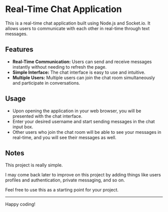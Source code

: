 # Real-Time Chat Application

This is a real-time chat application built using Node.js and Socket.io. It allows users to communicate with each other in real-time through text messages.

## Features

- **Real-Time Communication:** Users can send and receive messages instantly without needing to refresh the page.
- **Simple Interface:** The chat interface is easy to use and intuitive.
- **Multiple Users:** Multiple users can join the chat room simultaneously and participate in conversations.

## Usage

- Upon opening the application in your web browser, you will be presented with the chat interface.
- Enter your desired username and start sending messages in the chat input box.
- Other users who join the chat room will be able to see your messages in real-time, and you will see their messages as well.

## Notes

This project is really simple.

I may come back later to improve on this project by adding things like users profiles and authentication, private messaging, and so on.

Feel free to use this as a starting point for your project.

---
Happy coding!